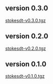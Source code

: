 ## version 0.3.0 ##
[stokesdt-v0.3.0.tgz](http://www.cc.gatech.edu/~xliu66/stokesdt/stokesdt-v0.3.0.tgz)

## version 0.2.0 ##
[stokesdt-v0.2.0.tgz](http://www.cc.gatech.edu/~xliu66/stokesdt/stokesdt-v0.2.0.tgz)

## version 0.1.0 ##
[stokesdt-v0.1.0.tgz](http://www.cc.gatech.edu/~xliu66/stokesdt/stokesdt-v0.1.0.tgz)